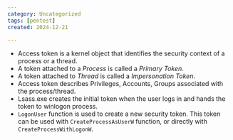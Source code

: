 ```yaml
---
category: Uncategorized
tags: [pentest]
created: 2024-12-21

---
```

- Access token is a kernel object that identifies the security context of a process or a thread.
- A token attached to a *Process* is called a *Primary Token*.
- A token attached to *Thread* is called a *Impersonation Token*.
- Access token describes Privileges, Accounts, Groups associated with the process/thread.
- Lsass.exe creates the initial token when the user logs in and hands the token to winlogon process.
- `LogonUser` function is used to create a new security token. This token can be used with `CreateProcessAsUserW` function, or directly with `CreateProcessWithLogonW`.